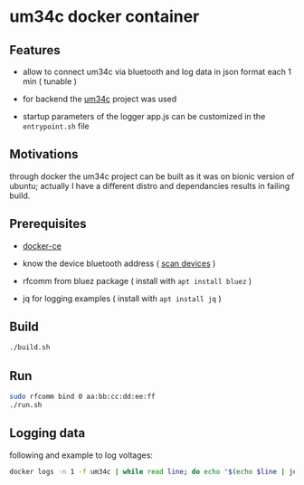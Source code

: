 # um34c docker container

## Features

- allow to connect um34c via bluetooth and log data in json format each 1 min ( tunable )

- for backend the [um34c](https://github.com/sebastianha/um34c) project was used

- startup parameters of the logger app.js can be customized in the `entrypoint.sh` file

## Motivations

through docker the um34c project can be built as it was on bionic version of ubuntu; actually I have a different distro and dependancies results in failing build.

## Prerequisites

- [docker-ce](https://docs.docker.com/engine/install/ubuntu/)

- know the device bluetooth address ( [scan devices](https://github.com/devel0/knowledge/blob/8d1ce9b58e8e8bf05f9075e6ff8fae48111c45a9/doc/bluetooth.md#scan-devices) )

- rfcomm from bluez package ( install with `apt install bluez` )

- jq for logging examples ( install with `apt install jq` )

## Build

```sh
./build.sh
```

## Run

```sh
sudo rfcomm bind 0 aa:bb:cc:dd:ee:ff
./run.sh
```

## Logging data

following and example to log voltages:

```sh
docker logs -n 1 -f um34c | while read line; do echo "$(echo $line | jq -r .voltage)V $(echo $line | jq -r .current)A $(echo $line | jq -r .record.current)mAh"; done
```
